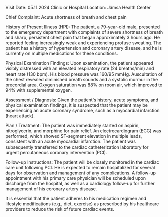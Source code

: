  Visit Date: 05.11.2024
Clinic or Hospital Location: Jämsä Health Center

Chief Complaint: Acute shortness of breath and chest pain

History of Present Illness (HPI): The patient, a 79-year-old male, presented to the emergency department with complaints of severe shortness of breath and sharp, persistent chest pain that began approximately 3 hours ago. He reported feeling increasingly weak and experiencing profuse sweating. The patient has a history of hypertension and coronary artery disease, and he is currently on multiple medications for these conditions.

Physical Examination Findings: Upon examination, the patient appeared visibly distressed with an elevated respiratory rate (24 breaths/min) and heart rate (130 bpm). His blood pressure was 160/95 mmHg. Auscultation of the chest revealed diminished breath sounds and a systolic murmur in the precordial area. Oxygen saturation was 88% on room air, which improved to 94% with supplemental oxygen.

Assessment / Diagnosis: Given the patient's history, acute symptoms, and physical examination findings, it is suspected that the patient may be experiencing an acute coronary syndrome, such as a myocardial infarction (heart attack).

Plan / Treatment: The patient was immediately started on aspirin, nitroglycerin, and morphine for pain relief. An electrocardiogram (ECG) was performed, which showed ST-segment elevation in multiple leads, consistent with an acute myocardial infarction. The patient was subsequently transferred to the cardiac catheterization laboratory for urgent percutaneous coronary intervention (PCI).

Follow-up Instructions: The patient will be closely monitored in the cardiac care unit following PCI. He is expected to remain hospitalized for several days for observation and management of any complications. A follow-up appointment with his primary care physician will be scheduled upon discharge from the hospital, as well as a cardiology follow-up for further management of his coronary artery disease.

It is essential that the patient adheres to his medication regimen and lifestyle modifications (e.g., diet, exercise) as prescribed by his healthcare providers to reduce the risk of future cardiac events.